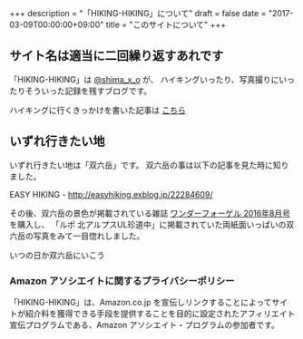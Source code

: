+++
description = "「HIKING-HIKING」について"
draft = false
date = "2017-03-09T00:00:00+09:00"
title = "このサイトについて"
+++

<!--more-->

## サイト名は適当に二回繰り返すあれです

「HIKING-HIKING」は [@shima_x_o](https://twitter.com/shima_x_o) が、
ハイキングいったり、写真撮りにいったりそういった記録を残すブログです。


ハイキングに行くきっかけを書いた記事は [こちら](/post/hello/)

## いずれ行きたい地

いずれ行きたい地は「双六岳」です。
双六岳の事は以下の記事を見た時に知りました。

EASY HIKING - <http://easyhiking.exblog.jp/22284609/>

その後、双六岳の景色が掲載されている雑誌 [ワンダーフォーゲル 2016年8月号](http://www.yamakei.co.jp/products/2816914122.html) を購入し、
「ルポ 北アルプスUL珍道中」に掲載されていた両紙面いっぱいの双六岳の写真をみて一目惚れしました。

いつの日か双六岳にいこう

### Amazon アソシエイトに関するプライバシーポリシー

「HIKING-HIKING」は、Amazon.co.jp を宣伝しリンクすることによってサイトが紹介料を獲得できる手段を提供することを目的に設定されたアフィリエイト宣伝プログラムである、Amazon アソシエイト・プログラムの参加者です。
